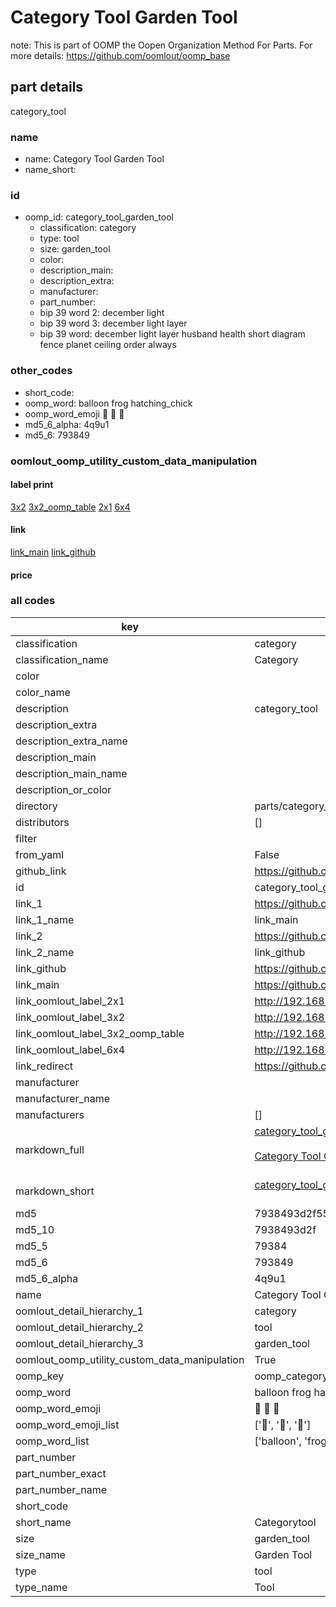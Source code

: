 # Category Tool Garden Tool  

note: This is part of OOMP the Oopen Organization Method For Parts. For more details: https://github.com/oomlout/oomp_base

##  part details
  



category_tool



### name
* name: Category Tool Garden Tool
* name_short: 
### id
* oomp_id: category_tool_garden_tool
  * classification: category
  * type: tool
  * size: garden_tool
  * color: 
  * description_main: 
  * description_extra: 
  * manufacturer: 
  * part_number: 
  * bip 39 word 2: december light
  * bip 39 word 3: december light layer
  * bip 39 word: december light layer husband health short diagram fence planet ceiling order always

### other_codes
* short_code: 
* oomp_word: balloon frog hatching_chick
* oomp_word_emoji :balloon: :frog: :hatching_chick:
* md5_6_alpha: 4q9u1
* md5_6: 793849






### oomlout_oomp_utility_custom_data_manipulation
#### label print
[3x2](http://192.168.1.245:1112/?label=oomp%204q9u1)
[3x2_oomp_table](http://192.168.1.108:1112/?label=oomp%204q9u1)
[2x1](http://192.168.1.242:1112/?label=oomp%204q9u1)
[6x4](http://192.168.1.55:1112/?label=oomp%204q9u1)    

#### link

[link_main](https://github.com/oomlout/oomlout_oomp_version_1_messy/tree/main/parts/category_tool_garden_tool) [link_github](https://github.com/oomlout/oomlout_oomp_version_1_messy/tree/main/parts/category_tool_garden_tool)                             

#### price







### all codes 
| key | value |  
| --- | --- |  
| classification | category |  
| classification_name | Category |  
| color |  |  
| color_name |  |  
| description | category_tool |  
| description_extra |  |  
| description_extra_name |  |  
| description_main |  |  
| description_main_name |  |  
| description_or_color |   |  
| directory | parts/category_tool_garden_tool |  
| distributors | [] |  
| filter |  |  
| from_yaml | False |  
| github_link | https://github.com/oomlout/oomlout_oomp_part_src/tree/main/parts/category_tool_garden_tool |  
| id | category_tool_garden_tool |  
| link_1 | https://github.com/oomlout/oomlout_oomp_version_1_messy/tree/main/parts/category_tool_garden_tool |  
| link_1_name | link_main |  
| link_2 | https://github.com/oomlout/oomlout_oomp_version_1_messy/tree/main/parts/category_tool_garden_tool |  
| link_2_name | link_github |  
| link_github | https://github.com/oomlout/oomlout_oomp_version_1_messy/tree/main/parts/category_tool_garden_tool |  
| link_main | https://github.com/oomlout/oomlout_oomp_version_1_messy/tree/main/parts/category_tool_garden_tool |  
| link_oomlout_label_2x1 | http://192.168.1.242:1112/?label=oomp%204q9u1 |  
| link_oomlout_label_3x2 | http://192.168.1.245:1112/?label=oomp%204q9u1 |  
| link_oomlout_label_3x2_oomp_table | http://192.168.1.108:1112/?label=oomp%204q9u1 |  
| link_oomlout_label_6x4 | http://192.168.1.55:1112/?label=oomp%204q9u1 |  
| link_redirect | https://github.com/oomlout/oomlout_oomp_version_1_messy/tree/main/parts/category_tool_garden_tool |  
| manufacturer |  |  
| manufacturer_name |  |  
| manufacturers | [] |  
| markdown_full | [category_tool_garden_tool](none)<br>[](none)<br>[Category Tool Garden Tool](none)<br><br> |  
| markdown_short | [category_tool_garden_tool](none)<br><br> |  
| md5 | 7938493d2f55079f1b3516fefca061c5 |  
| md5_10 | 7938493d2f |  
| md5_5 | 79384 |  
| md5_6 | 793849 |  
| md5_6_alpha | 4q9u1 |  
| name | Category Tool Garden Tool |  
| oomlout_detail_hierarchy_1 | category |  
| oomlout_detail_hierarchy_2 | tool |  
| oomlout_detail_hierarchy_3 | garden_tool |  
| oomlout_oomp_utility_custom_data_manipulation | True |  
| oomp_key | oomp_category_tool_garden_tool |  
| oomp_word | balloon frog hatching_chick |  
| oomp_word_emoji | :balloon: :frog: :hatching_chick: |  
| oomp_word_emoji_list | [':balloon:', ':frog:', ':hatching_chick:'] |  
| oomp_word_list | ['balloon', 'frog', 'hatching_chick'] |  
| part_number |  |  
| part_number_exact |  |  
| part_number_name |  |  
| short_code |  |  
| short_name | Categorytool |  
| size | garden_tool |  
| size_name | Garden Tool |  
| type | tool |  
| type_name | Tool |  
